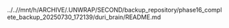 ../..//mnt/h/ARCHIVE/.UNWRAP/SECOND/backup_repository/phase16_complete_backup_20250730_172139/duri_brain/README.md